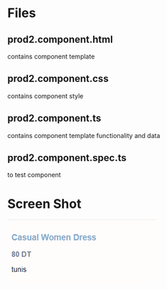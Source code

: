# Files

## prod2.component.html

contains component template

## prod2.component.css

contains component style

## prod2.component.ts

contains component template functionality and data

## prod2.component.spec.ts

to test component

# Screen Shot

![alt text](./prod2.component.screenshot.PNG)